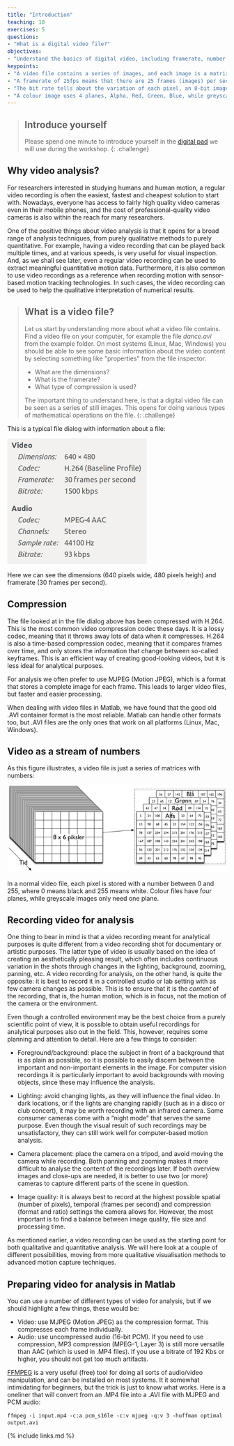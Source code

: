 ```yaml
---
title: "Introduction"
teaching: 10
exercises: 5
questions:
- "What is a digital video file?"
objectives:
- "Understand the basics of digital video, including framerate, number of planes and bitrate."
keypoints:
- "A video file contains a series of images, and each image is a matrix that can be operated on."
- "A framerate of 25fps means that there are 25 frames (images) per second."
- "The bit rate tells about the variation of each pixel, an 8-bit image stores values from 0-255." 
- "A colour image uses 4 planes, Alpha, Red, Green, Blue, while greyscale only uses 1 plane."
---
```



> ## Introduce yourself
>
> Please spend one minute to introduce yourself in the [digital pad](http://pad.software-carpentry.org/2018-02-09-Oslo-MGT) we will use during the workshop. 
{: .challenge}


## Why video analysis?

For researchers interested in studying humans and human motion, a regular video recording is often the easiest, fastest and cheapest solution to start with. Nowadays, everyone has access to fairly high quality video cameras even in their mobile phones, and the cost of professional-quality video cameras is also within the reach for many researchers.

One of the positive things about video analysis is that it opens for a broad range of analysis techniques, from purely qualitative methods to purely quantitative. For example, having a video recording that can be played back multiple times, and at various speeds, is very useful for visual inspection. And, as we shall see later, even a regular video recording can be used to extract meaningful quantitative motion data. Furthermore, it is also common to use video recordings as a reference when recording motion with sensor-based motion tracking technologies. In such cases, the video recording can be used to help the qualitative interpretation of numerical results.


> ## What is a video file?
> 
> Let us start by understanding more about what a video file contains. Find a video file on your computer, for example the file *dance.avi* from the example folder. On most systems (Linux, Mac, Windows) you should be able to see some basic information about the video content by selecting something like "properties" from the file inspector.
> 
> - What are the dimensions?
> - What is the framerate? 
> - What type of compression is used? 
> 
> The important thing to understand here, is that a digital video file can be seen as a series of still images. This opens for doing various types of mathematical operations on the file. 
{: .challenge}

This is a typical file dialog with information about a file: 

![Video file information](../fig/video_info_320.png) 

Here we can see the dimensions (640 pixels wide, 480 pixels heigh) and framerate (30 frames per second). 

## Compression

The file looked at in the file dialog above has been compressed with H.264. This is the most common video compression codec these days. It is a lossy codec, meaning that it throws away lots of data when it compresses. H.264 is also a time-based compression codec, meaning that it compares frames over time, and only stores the information that change between so-called keyframes. This is an efficient way of creating good-looking videos, but it is less ideal for analytical purposes. 

For analysis we often prefer to use MJPEG (Motion JPEG), which is a format that stores a complete image for each frame. This leads to larger video files, but faster and easier processing. 

When dealing with video files in Matlab, we have found that the good old .AVI container format is the most reliable. Matlab can handle other formats too, but .AVI files are the only ones that work on all platforms (Linux, Mac, Windows). 


## Video as a stream of numbers

As this figure illustrates, a video file is just a series of matrices with numbers: 

![A video file is just a collection of numbers](../fig/digital-video.png)

In a normal video file, each pixel is stored with a number between 0 and 255, where 0 means black and 255 means white. Colour files have four planes, while greyscale images only need one plane. 


## Recording video for analysis

One thing to bear in mind is that a video recording meant for analytical purposes is quite different from a video recording shot for documentary or artistic purposes. The latter type of video is usually based on the idea of creating an aesthetically pleasing result, which often includes continuous variation in the shots through changes in the lighting, background, zooming, panning, etc. A video recording for analysis, on the other hand, is quite the opposite: it is best to record it in a controlled studio or lab setting with as few camera changes as possible. This is to ensure that it is the *content* of the recording, that is, the human motion, which is in focus, not the motion of the camera or the environment.

Even though a controlled environment may be the best choice from a purely scientific point of view, it is possible to obtain useful recordings for analytical purposes also out in the field. This, however, requires some planning and attention to detail. Here are a few things to consider:

-   Foreground/background: place the subject in front of a background
    that is as plain as possible, so it is possible to easily discern
    between the important and non-important elements in the image. For
    computer vision recordings it is particularly important to avoid
    backgrounds with moving objects, since these may influence the
    analysis.

-   Lighting: avoid changing lights, as they will influence the final
    video. In dark locations, or if the lights are changing rapidly
    (such as in a disco or club concert), it may be worth recording with
    an infrared camera. Some consumer cameras come with a “night mode”
    that serves the same purpose. Even though the visual result of such
    recordings may be unsatisfactory, they can still work well for
    computer-based motion analysis.

-   Camera placement: place the camera on a tripod, and avoid moving the
    camera while recording. Both panning and zooming makes it more
    difficult to analyse the content of the recordings later. If both
    overview images and close-ups are needed, it is better to use two
    (or more) cameras to capture different parts of the scene in
    question.

-   Image quality: it is always best to record at the highest possible
    spatial (number of pixels), temporal (frames per second) and
    compression (format and ratio) settings the camera allows for.
    However, the most important is to find a balance between image
    quality, file size and processing time.

As mentioned earlier, a video recording can be used as the starting
point for both qualitative and quantitative analysis. We will here look
at a couple of different possibilities, moving from more qualitative
visualisation methods to advanced motion capture techniques.


## Preparing video for analysis in Matlab

You can use a number of different types of video for analysis, but if we should highlight a few things, these would be: 

- Video: use MJPEG (Motion JPEG) as the compression format. This compresses each frame individually. 
- Audio: use uncompressed audio (16-bit PCM). If you need to use compression, MP3 compression (MPEG-1, Layer 3) is still more versatile than AAC (which is used in .MP4 files). If you use a bitrate of 192 Kbs or higher, you should not get too much artifacts. 

[FFMPEG](https://www.ffmpeg.org/) is a very useful (free) tool for doing all sorts of audio/video manipulation, and can be installed on most systems. It it somewhat intimidating for beginners, but the trick is just to know what works. Here is a oneliner that will convert from an .MP4 file into a .AVI file with MJPEG and PCM audio: 

    ffmpeg -i input.mp4 -c:a pcm_s16le -c:v mjpeg -q:v 3 -huffman optimal output.avi


{% include links.md %}
